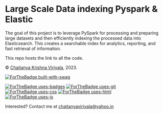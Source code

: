 # Large Scale Data indexing Pyspark & Elastic

The goal of this project is to leverage PySpark for processing and preparing large datasets and then efficiently indexing the processed data into Elasticsearch. This creates a searchable index for analytics, reporting, and fast retrieval of information.

This repo hosts the link to all the code.


© [Chaitanya Krishna Viriyala](https://GitHub.com/chaitanyaviriyala), 2023.


[![ForTheBadge built-with-swag](http://ForTheBadge.com/images/badges/built-with-swag.svg)](https://GitHub.com/chaitanyaviriyala/)

[![ForTheBadge uses-badges](http://ForTheBadge.com/images/badges/uses-badges.svg)](http://ForTheBadge.com)
[![ForTheBadge uses-git](http://ForTheBadge.com/images/badges/uses-git.svg)](https://GitHub.com/)
[![ForTheBadge uses-css](http://ForTheBadge.com/images/badges/uses-css.svg)](http://ForTheBadge.com)
[![ForTheBadge uses-html](http://ForTheBadge.com/images/badges/uses-html.svg)](http://ForTheBadge.com)
[![ForTheBadge uses-js](http://ForTheBadge.com/images/badges/uses-js.svg)](http://ForTheBadge.com)



Interested? Contact me at [chaitanyaviriyala@yahoo.in](chaitanyaviriyala@yahoo.in)